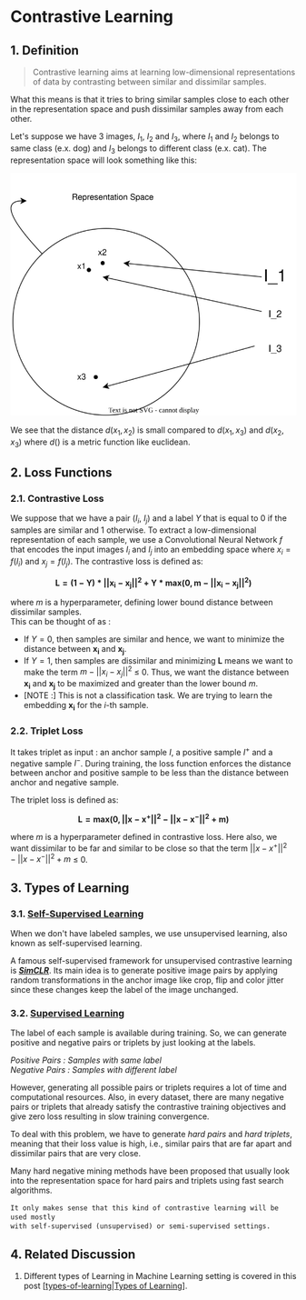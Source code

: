 

# Contrastive Learning

## 1. Definition

> Contrastive learning aims at learning low-dimensional representations of data by contrasting between similar and dissimilar samples.

What this means is that it tries to bring similar samples close to each other in the representation space and push dissimilar samples away from each other.

Let's suppose we have 3 images, $I_1$, $I_2$ and $I_3$, where $I_1$ and $I_2$ belongs to same class (e.x. dog) and $I_3$ belongs to different class (e.x. cat). The representation space will look something like this:

![svg-1](../../assets/Notes/Miscellaneous/contrastive-learning-1.drawio.svg)

We see that the distance $d(x_1, x_2)$ is small compared to $d(x_1, x_3)$ and $d(x_2, x_3)$ where $d()$ is a metric function like euclidean.

[//]: # (comment in markdown looks like this)

## 2. Loss Functions

### 2.1. Contrastive Loss

We suppose that we have a pair ($I_i$, $I_j$) and a label $Y$ that is equal to 0 if the samples are similar and 1 otherwise. To extract a low-dimensional representation of each sample, we use a Convolutional Neural Network $f$ that encodes the input images $I_i$ and $I_j$ into an embedding space where $x_i = f(I_i)$ and $x_j = f(I_j)$. The contrastive loss is defined as:  

$$\mathbf{L = (1-Y) * ||x_i - x_j||^2 + Y * max(0, m - ||x_i - x_j||^2)}$$

where $m$ is a hyperparameter, defining lower bound distance between dissimilar samples.  
This can be thought of as :  

* If $Y = 0$, then samples are similar and hence, we want to minimize the distance between $\mathbf{x_i}$ and $\mathbf{x_j}$.  
* If $Y = 1$, then samples are dissimilar and minimizing $\mathbf{L}$ means we want to make the term $m - ||x_i - x_j||^2$ $\leq$ 0. Thus, we want the distance between $\mathbf{x_i}$ and $\mathbf{x_j}$ to be maximized and greater than the lower bound $m$.
* [NOTE :] This is not a classification task. We are trying to learn the embedding $\mathbf{x_i}$ for the $i$-th sample.

### 2.2. Triplet Loss

It takes triplet as input : an anchor sample $I$, a positive sample $I^{+}$ and a negative sample $I^{-}$. During training, the loss function enforces the distance between anchor and positive sample to be less than the distance between anchor and negative sample.

The triplet loss is defined as:

$$\mathbf{L = max(0, ||x - x^{+}||^2 - ||x - x^{-}||^2 + m)}$$

where $m$ is a hyperparameter defined in contrastive loss. Here also, we want dissimilar to be far and similar to be close so that the term $||x - x^{+}||^2 - ||x - x^{-}||^2 + m$ $\leq$ 0.

## 3. Types of Learning

### 3.1. [Self-Supervised Learning](types-of-learning.md#2-unsupervised-learning)

When we don't have labeled samples, we use unsupervised learning, also known as self-supervised learning.

A famous self-supervised framework for unsupervised contrastive learning is [**_SimCLR_**](https://arxiv.org/abs/2002.05709). Its main idea is to generate positive image pairs by applying random transformations in the anchor image like crop, flip and color jitter since these changes keep the label of the image unchanged.

### 3.2. [Supervised Learning](types-of-learning.md#1-supervised-learning)

The label of each sample is available during training. So, we can generate positive and negative pairs or triplets by just looking at the labels. 

_Positive Pairs : Samples with same label_  
_Negative Pairs : Samples with different label_

However, generating all possible pairs or triplets requires a lot of time and computational resources. Also, in every dataset, there are many negative pairs or triplets that already satisfy the contrastive training objectives and give zero loss resulting in slow training convergence.

To deal with this problem, we have to generate _hard pairs_ and _hard triplets_, meaning that their loss value is high, i.e., similar pairs that are far apart and dissimilar pairs that are very close. 

Many hard negative mining methods have been proposed that usually look into the representation space for hard pairs and triplets using fast search algorithms.

```
It only makes sense that this kind of contrastive learning will be used mostly
with self-supervised (unsupervised) or semi-supervised settings.
```

## 4. Related Discussion

1. Different types of Learning in Machine Learning setting is covered in this post [[types-of-learning|Types of Learning]].


[//begin]: # "Autogenerated link references for markdown compatibility"
[types-of-learning|Types of Learning]: types-of-learning "Types of Learning"
[//end]: # "Autogenerated link references"